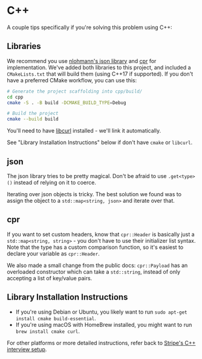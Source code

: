 # C++

A couple tips specifically if you're solving this problem using C++:

## Libraries

We recommend you use [nlohmann's json library][nlohmann/json] and
[cpr][whoshuu/cpr] for implementation. We've added both libraries to
this project, and included a `CMakeLists.txt` that will build them
(using C++17 if supported). If you don't have a preferred CMake workflow,
you can use this:

```bash
# Generate the project scaffolding into cpp/build/
cd cpp
cmake -S . -B build -DCMAKE_BUILD_TYPE=Debug

# Build the project
cmake --build build
```

You'll need to have [libcurl](https://curl.haxx.se/download.html)
installed - we'll link it automatically.

See "Library Installation Instructions" below if don't have `cmake` or `libcurl`.

## json

The json library tries to be pretty magical. Don't be afraid to use
`.get<type>()` instead of relying on it to coerce.

Iterating over json objects is tricky. The best solution we found was
to assign the object to a `std::map<string, json>` and iterate over
that.

## cpr

If you want to set custom headers, know that `cpr::Header` is basically
just a `std::map<string, string>` - you don't have to use their initializer
list syntax. Note that the type has a custom comparison function, so it's
easiest to declare your variable as `cpr::Header`.

We also made a small change from the public docs: `cpr::Payload` has
an overloaded constructor which can take a `std::string`, instead of
only accepting a list of key/value pairs.

[nlohmann/json]: https://github.com/nlohmann/json
[whoshuu/cpr]: https://whoshuu.github.io/cpr/

## Library Installation Instructions

- If you're using Debian or Ubuntu, you likely want to run `sudo apt-get install cmake build-essential`.
- If you're using macOS with HomeBrew installed, you might want to run `brew install cmake curl`.

For other platforms or more detailed instructions, refer back to [Stripe's C++
interview setup](https://github.com/stripe/cpp-interview-prep).
